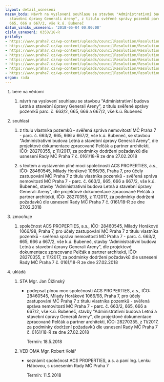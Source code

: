 ```yaml
---
layout: detail_usneseni
nazev_bodu: Návrh na vyslovení souhlasu se stavbou "Administrativní budova Letná a
  stavební úpravy Generali Areny", z titulu svěřené správy pozemků parc. č. 663/2,
  665, 666 a 667/2, vše k.ú. Bubeneč
datum_vzniku_usneseni: '2018-05-04 00:00:00'
cislo_usneseni: 0350/18-R
prilohy:
- https://www.praha7.cz/wp-content/uploads/councilResolution/Resolutions/29910/export/01_ACSPROPERTIES~352034.docx
- https://www.praha7.cz/wp-content/uploads/councilResolution/Resolutions/29910/export/02_ACSPROPERTIES~352033.pdf
- https://www.praha7.cz/wp-content/uploads/councilResolution/Resolutions/29910/export/03_ACSPROPERTIES~352032.pdf
- https://www.praha7.cz/wp-content/uploads/councilResolution/Resolutions/29910/export/04_ACSPROPERTIES~352030.pdf
- https://www.praha7.cz/wp-content/uploads/councilResolution/Resolutions/29910/export/05_ACSPROPERTIES~352029.pdf
- https://www.praha7.cz/wp-content/uploads/councilResolution/Resolutions/29910/export/06_ACSPROPERTIES~352028.docx
- https://www.praha7.cz/wp-content/uploads/councilResolution/Resolutions/29910/export/07_ACSPROPERTIES~352027.pdf
- https://www.praha7.cz/wp-content/uploads/councilResolution/Resolutions/29910/export/export~352643.pdf
organ: rada
---
```

<ol id="urzList" class="urzList_view"><li class="urzClass1" id=""><span name="1">bere na vědomí</span><ol class="urzOlClass decimal "><li class="urzClass2" id="" style="text-align: left;"><span><p>návrh na vyslovení souhlasu se stavbou "Administrativní budova Letná a stavební úpravy Generali Areny", z titulu svěřené správy pozemků parc. č. 663/2, 665, 666 a 667/2, vše k.ú. Bubeneč</p></span></li></ol></li><li class="urzClass1" id=""><span name="26">souhlasí</span><ol class="urzOlClass decimal "><li class="urzClass2" id="" style="text-align: left;"><span><p>z titulu vlastníka pozemků - svěřená správa nemovitostí MČ Praha 7 - parc. č. 663/2, 665, 666 a 667/2, vše k.ú. Bubeneč, se stavbou "Administrativní budova Letná a stavební úpravy Generali Areny", dle projektové dokumentace zpracované Pelčák a partner architekti, IČO: 28270355, z 11/2017, za podmínky dodržení požadavků dle usnesení Rady MČ Praha 7 č. 0161/18-R ze dne 27.02.2018</p></span></li><li class="urzClass2" id="" style="text-align: left;"><span><p>s textem a vystavením plné moci společnosti ACS PROPERTIES, a.s., IČO: 28460545, Milady Horákové 1066/98, Praha 7, pro účely zastupování MČ Praha 7 z titulu vlastníka pozemků - svěřená správa nemovitostí MČ Praha 7 - parc. č. 663/2, 665, 666 a 667/2, vše k.ú. Bubeneč, stavby "Administrativní budova Letná a stavební úpravy Generali Areny", dle projektové dokumentace zpracované Pelčák a partner architekti, IČO: 28270355, z 11/2017, za podmínky dodržení požadavků dle usnesení Rady MČ Praha 7 č. 0161/18-R ze dne 27.02.2018<br></p></span></li></ol></li><li class="urzClass1" id=""><span name="41">zmocňuje</span><ol class="urzOlClass decimal "><li class="urzClass2" id="" style="text-align: left;"><span><p>společnost ACS PROPERTIES, a.s., IČO: 28460545, Milady Horákové 1066/98, Praha 7, pro účely zastupování MČ Praha 7 z titulu vlastníka pozemků - svěřená správa nemovitostí MČ Praha 7 - parc. č. 663/2, 665, 666 a 667/2, vše k.ú. Bubeneč, stavby "Administrativní budova Letná a stavební úpravy Generali Areny", dle projektové dokumentace zpracované Pelčák a partner architekti, IČO: 28270355, z 11/2017, za podmínky dodržení požadavků dle usnesení Rady MČ Praha 7 č. 0161/18-R ze dne 27.02.2018</p></span></li></ol></li><li class="urzClass1" id="urzUkoly"><span name="1">ukládá</span><ol class="urzOlClass"><li class="urzClass2"><span><p>STA Mgr. Jan Čižinský</p></span><ul class="urzUlClass"><li class="urzClass3"><span><p>podepsat plnou moc společnosti ACS PROPERTIES, a.s., IČO: 28460545, Milady Horákové 1066/98, Praha 7, pro účely zastupování MČ Praha 7 z titulu vlastníka pozemků - svěřená správa nemovitostí MČ Praha 7 - parc. č. 663/2, 665, 666 a 667/2, vše k.ú. Bubeneč, stavby "Administrativní budova Letná a stavební úpravy Generali Areny", dle projektové dokumentace zpracované Pelčák a partner architekti, IČO: 28270355, z 11/2017, za podmínky dodržení požadavků dle usnesení Rady MČ Praha 7 č. 0161/18-R ze dne 27.02.2018</p></span><span class="urzUkolTermin">  Termín:&nbsp;18.5.2018</span></li></ul></li><li class="urzClass2"><span><p>VED OMA Mgr. Robert Kolář</p></span><ul class="urzUlClass"><li class="urzClass3"><span><p>seznámit společnost ACS PROPERTIES, a.s. a paní Ing. Lenku Hábovou, s usnesením Rady MČ Praha 7</p></span><span class="urzUkolTermin">  Termín:&nbsp;11.5.2018</span></li></ul></li></ol></li></ol>